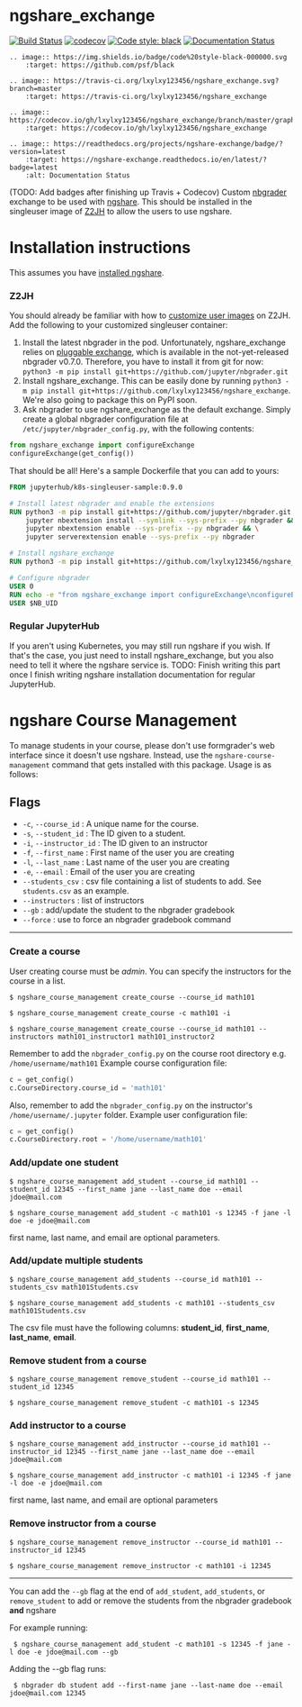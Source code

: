 # ngshare_exchange
[![Build Status](https://travis-ci.org/lxylxy123456/ngshare_exchange.svg?branch=master)](https://travis-ci.org/lxylxy123456/ngshare_exchange)
[![codecov](https://codecov.io/gh/lxylxy123456/ngshare_exchange/branch/master/graph/badge.svg)](https://codecov.io/gh/lxylxy123456/ngshare_exchange)
[![Code style: black](https://img.shields.io/badge/code%20style-black-000000.svg)](https://github.com/psf/black)
[![Documentation Status](https://readthedocs.org/projects/ngshare-exchange/badge/?version=latest)](https://ngshare-exchange.readthedocs.io/en/latest/?badge=latest)

```
.. image:: https://img.shields.io/badge/code%20style-black-000000.svg
    :target: https://github.com/psf/black

.. image:: https://travis-ci.org/lxylxy123456/ngshare_exchange.svg?branch=master
    :target: https://travis-ci.org/lxylxy123456/ngshare_exchange

.. image:: https://codecov.io/gh/lxylxy123456/ngshare_exchange/branch/master/graph/badge.svg
    :target: https://codecov.io/gh/lxylxy123456/ngshare_exchange

.. image:: https://readthedocs.org/projects/ngshare-exchange/badge/?version=latest
    :target: https://ngshare-exchange.readthedocs.io/en/latest/?badge=latest
    :alt: Documentation Status
```

(TODO: Add badges after finishing up Travis + Codecov)
Custom [nbgrader](https://github.com/jupyter/nbgrader) exchange to be used with [ngshare](https://github.com/lxylxy123456/ngshare). This should be installed in the singleuser image of [Z2JH](https://github.com/jupyterhub/zero-to-jupyterhub-k8s) to allow the users to use ngshare.

# Installation instructions

This assumes you have [installed ngshare](https://ngshare.readthedocs.io/en/latest/user_guide/install_ngshare.html).

### Z2JH
You should already be familiar with how to [customize user images](https://zero-to-jupyterhub.readthedocs.io/en/latest/customizing/user-environment.html#customize-an-existing-docker-image) on Z2JH. Add the following to your customized singleuser container:
1. Install the latest nbgrader in the pod. Unfortunately, ngshare_exchange relies on [pluggable exchange](https://github.com/jupyter/nbgrader/pull/1238), which is available in the not-yet-released nbgrader v0.7.0. Therefore, you have to install it from git for now: `python3 -m pip install git+https://github.com/jupyter/nbgrader.git`
2. Install ngshare_exchange. This can be easily done by running `python3 -m pip install git+https://github.com/lxylxy123456/ngshare_exchange`. We're also going to package this on PyPI soon.
3. Ask nbgrader to use ngshare_exchange as the default exchange. Simply create a global nbgrader configuration file at `/etc/jupyter/nbgrader_config.py`, with the following contents:
```python
from ngshare_exchange import configureExchange
configureExchange(get_config())
```
That should be all! Here's a sample Dockerfile that you can add to yours:
```Dockerfile
FROM jupyterhub/k8s-singleuser-sample:0.9.0

# Install latest nbgrader and enable the extensions
RUN python3 -m pip install git+https://github.com/jupyter/nbgrader.git && \
    jupyter nbextension install --symlink --sys-prefix --py nbgrader && \
    jupyter nbextension enable --sys-prefix --py nbgrader && \
    jupyter serverextension enable --sys-prefix --py nbgrader

# Install ngshare_exchange
RUN python3 -m pip install git+https://github.com/lxylxy123456/ngshare_exchange

# Configure nbgrader
USER 0
RUN echo -e "from ngshare_exchange import configureExchange\nconfigureExchange(get_config())" >> /etc/jupyter/nbgrader_config.py
USER $NB_UID
```

### Regular JupyterHub
If you aren't using Kubernetes, you may still run ngshare if you wish. If that's the case, you just need to install ngshare_exchange, but you also need to tell it where the ngshare service is. TODO: Finish writing this part once I finish writing ngshare installation documentation for regular JupyterHub.

# ngshare Course Management

To manage students in your course, please don't use formgrader's web interface since it doesn't use ngshare. Instead, use the `ngshare-course-management` command that gets installed with this package. Usage is as follows:

## Flags
- `-c`, `--course_id` : A unique name for the course.
- `-s`, `--student_id` : The ID given to a student.
- `-i`, `--instructor_id` : The ID given to an instructor
- `-f`, `--first_name` : First name of the user you are creating
- `-l`, `--last_name` : Last name of the user you are creating
- `-e`, `--email` : Email of the user you are creating
- `--students_csv` : csv file containing a list of students to add. See `students.csv` as an example. 
- `--instructors` : list of instructors
- `--gb` : add/update the student to the nbgrader gradebook
- `--force` : use to force an nbgrader gradebook command
---
### Create a course
User creating course must be *admin*.
You can specify the instructors for the course in a list.

```
$ ngshare_course_management create_course --course_id math101 
```
```
$ ngshare_course_management create_course -c math101 -i
```
```
$ ngshare_course_management create_course --course_id math101 --instructors math101_instructor1 math101_instructor2
```

Remember to add the `nbgrader_config.py` on the course root directory e.g. `/home/username/math101`
Example course configuration file:
```python
c = get_config()
c.CourseDirectory.course_id = 'math101'
```

Also, remember to add the `nbgrader_config.py` on the instructor's `/home/username/.jupyter` folder.
Example user configuration file:
```python
c = get_config()
c.CourseDirectory.root = '/home/username/math101'
```

### Add/update one student
```
$ ngshare_course_management add_student --course_id math101 --student_id 12345 --first_name jane --last_name doe --email jdoe@mail.com 
```
```
$ ngshare_course_management add_student -c math101 -s 12345 -f jane -l doe -e jdoe@mail.com
```

first name, last name, and email are optional parameters.

### Add/update multiple students
```
$ ngshare_course_management add_students --course_id math101 --students_csv math101Students.csv
```
```
$ ngshare_course_management add_students -c math101 --students_csv math101Students.csv
```

The csv file must have the following columns: **student_id**, **first_name**, **last_name**, **email**.

### Remove student from a course
```
$ ngshare_course_management remove_student --course_id math101 --student_id 12345
```
```
$ ngshare_course_management remove_student -c math101 -s 12345
```

### Add instructor to a course
```
$ ngshare_course_management add_instructor --course_id math101 --instructor_id 12345 --first_name jane --last_name doe --email jdoe@mail.com 
```
```
$ ngshare_course_management add_instructor -c math101 -i 12345 -f jane -l doe -e jdoe@mail.com
```
first name, last name, and email are optional parameters

### Remove instructor from a course
```
$ ngshare_course_management remove_instructor --course_id math101 --instructor_id 12345
```
```
$ ngshare_course_management remove_instructor -c math101 -i 12345
```
---
You can add the `--gb` flag at the end of `add_student`, `add_students`, or `remove_student` to add or remove the students from the nbgrader gradebook **and** ngshare

For example running:
```
 $ ngshare_course_management add_student -c math101 -s 12345 -f jane -l doe -e jdoe@mail.com --gb
 ```

Adding the --gb flag runs:
```
 $ nbgrader db student add --first-name jane --last-name doe --email jdoe@mail.com 12345
```
